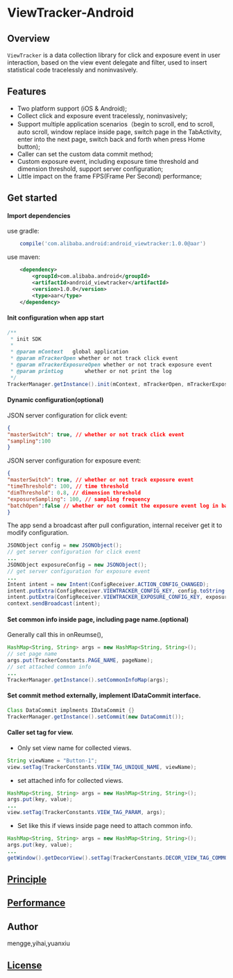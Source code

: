 # ViewTracker-Android

## Overview
`ViewTracker` is a data collection library for click and exposure event in user interaction, based on the view event delegate and filter, used to insert statistical code tracelessly and noninvasively.

## Features
* Two platform support (iOS & Android);
* Collect click and exposure event tracelessly, noninvasively;
* Support multiple application scenarios（begin to scroll, end to scroll, auto scroll, window replace inside page, switch page in the TabActivity, enter into the next page, switch back and forth when press Home button);
* Caller can set the custom data commit method;
* Custom exposure event, including exposure time threshold and dimension threshold, support server configuration;
* Little impact on the frame FPS(Frame Per Second) performance;

## Get started

#### Import dependencies

use gradle:

```groovy
    compile('com.alibaba.android:android_viewtracker:1.0.0@aar')
```

use maven:

```xml
    <dependency>
        <groupId>com.alibaba.android</groupId>
        <artifactId>android_viewtracker</artifactId>
        <version>1.0.0</version>
        <type>aar</type>
    </dependency>
```

#### Init configuration when app start

```java
/**
 * init SDK
 *
 * @param mContext   global application
 * @param mTrackerOpen whether or not track click event
 * @param mTrackerExposureOpen whether or not track exposure event
 * @param printLog       whether or not print the log
 */
TrackerManager.getInstance().init(mContext, mTrackerOpen, mTrackerExposureOpen, printLog);
```

#### Dynamic configuration(optional)

JSON server configuration for click event:

```json
{
"masterSwitch": true, // whether or not track click event
"sampling":100
}
```
JSON server configuration for exposure event:

```json
{
"masterSwitch": true, // whether or not track exposure event
"timeThreshold": 100, // time threshold
"dimThreshold": 0.8, // dimension threshold
"exposureSampling": 100, // sampling frequency
"batchOpen":false // whether or not commit the exposure event log in batch or one by one
}
```
The app send a broadcast after pull configuration, internal receiver get it to modify configuration.

```java
JSONObject config = new JSONObject();
// get server configuration for click event
...
JSONObject exposureConfig = new JSONObject();
// get server configuration for exposure event
...
Intent intent = new Intent(ConfigReceiver.ACTION_CONFIG_CHANGED);
intent.putExtra(ConfigReceiver.VIEWTRACKER_CONFIG_KEY, config.toString());
intent.putExtra(ConfigReceiver.VIEWTRACKER_EXPOSURE_CONFIG_KEY, exposureConfig.toString());
context.sendBroadcast(intent);
```

#### Set common info inside page, including page name.(optional)
Generally call this in onReumse(),

```java
HashMap<String, String> args = new HashMap<String, String>();
// set page name
args.put(TrackerConstants.PAGE_NAME, pageName);
// set attached common info 
...
TrackerManager.getInstance().setCommonInfoMap(args);
```
 
#### Set commit method externally, implement IDataCommit interface.
```java
Class DataCommit implments IDataCommit {}
TrackerManager.getInstance().setCommit(new DataCommit());
```

#### Caller set tag for view.
* Only set view name for collected views.

```java
String viewName = "Button-1";
view.setTag(TrackerConstants.VIEW_TAG_UNIQUE_NAME, viewName);
```

* set attached info for collected views.

```java
HashMap<String, String> args = new HashMap<String, String>();
args.put(key, value);
...
view.setTag(TrackerConstants.VIEW_TAG_PARAM, args);
```

* Set like this if views inside page need to attach common info.

```java
HashMap<String, String> args = new HashMap<String, String>();
args.put(key, value);
...
getWindow().getDecorView().setTag(TrackerConstants.DECOR_VIEW_TAG_COMMON_INFO, args);
```

## [Principle](Docs/viewtracker_principle.md)

## [Performance](Docs/viewtracker_performance.md)

## Author
mengge,yihai,yuanxiu

## [License](LICENSE.txt)